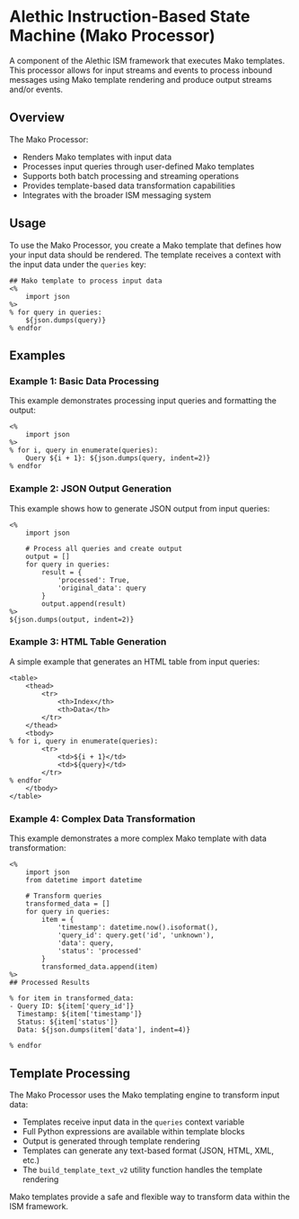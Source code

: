 # Alethic Instruction-Based State Machine (Mako Processor)

A component of the Alethic ISM framework that executes Mako templates. This processor allows for input streams and events to process inbound messages using Mako template rendering and produce output streams and/or events.

## Overview

The Mako Processor:
- Renders Mako templates with input data
- Processes input queries through user-defined Mako templates
- Supports both batch processing and streaming operations
- Provides template-based data transformation capabilities
- Integrates with the broader ISM messaging system

## Usage

To use the Mako Processor, you create a Mako template that defines how your input data should be rendered. The template receives a context with the input data under the `queries` key:

```mako
## Mako template to process input data
<%
    import json
%>
% for query in queries:
    ${json.dumps(query)}
% endfor
```

## Examples

### Example 1: Basic Data Processing

This example demonstrates processing input queries and formatting the output:

```mako
<%
    import json
%>
% for i, query in enumerate(queries):
    Query ${i + 1}: ${json.dumps(query, indent=2)}
% endfor
```

### Example 2: JSON Output Generation

This example shows how to generate JSON output from input queries:

```mako
<%
    import json
    
    # Process all queries and create output
    output = []
    for query in queries:
        result = {
            'processed': True,
            'original_data': query
        }
        output.append(result)
%>
${json.dumps(output, indent=2)}
```

### Example 3: HTML Table Generation

A simple example that generates an HTML table from input queries:

```mako
<table>
    <thead>
        <tr>
            <th>Index</th>
            <th>Data</th>
        </tr>
    </thead>
    <tbody>
% for i, query in enumerate(queries):
        <tr>
            <td>${i + 1}</td>
            <td>${query}</td>
        </tr>
% endfor
    </tbody>
</table>
```

### Example 4: Complex Data Transformation

This example demonstrates a more complex Mako template with data transformation:

```mako
<%
    import json
    from datetime import datetime
    
    # Transform queries
    transformed_data = []
    for query in queries:
        item = {
            'timestamp': datetime.now().isoformat(),
            'query_id': query.get('id', 'unknown'),
            'data': query,
            'status': 'processed'
        }
        transformed_data.append(item)
%>
## Processed Results

% for item in transformed_data:
- Query ID: ${item['query_id']}
  Timestamp: ${item['timestamp']}
  Status: ${item['status']}
  Data: ${json.dumps(item['data'], indent=4)}

% endfor
```

## Template Processing

The Mako Processor uses the Mako templating engine to transform input data:

- Templates receive input data in the `queries` context variable
- Full Python expressions are available within template blocks
- Output is generated through template rendering
- Templates can generate any text-based format (JSON, HTML, XML, etc.)
- The `build_template_text_v2` utility function handles the template rendering

Mako templates provide a safe and flexible way to transform data within the ISM framework.